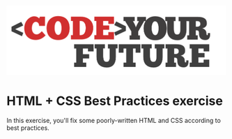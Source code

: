 <img src="./cyf-logo.png" alt="Code Your Future Logo">

# HTML + CSS Best Practices exercise

In this exercise, you'll fix some poorly-written HTML and CSS according to best practices.